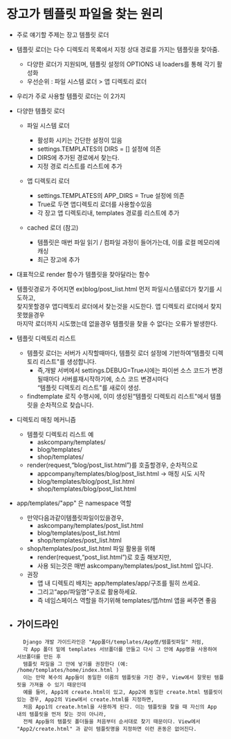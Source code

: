 # 장고가 템플릿 파일을 찾는 원리

- 주로 얘기할 주제는 장고 템플릿 로더
- 템플릿 로더는 다수 디렉토리 목록에서 지정 상대 경로를 가지는 템플릿을 찾아줌.
    - 다양한 로더가 지원되며, 템플릿 설정의 OPTIONS 내 loaders를 통해 각기 활성화
    - 우선순위 : 파일 시스템 로더 > 앱 디렉토리 로더

- 우리가 주로 사용할 템플릿 로더는 이 2가지
- 다양한 템플릿 로더
    - 파일 시스템 로더
        - 활성화 시키는 간단한 설정이 있음
        - settings.TEMPLATES의 DIRS = [] 설정에 의존
        - DIRS에 추가된 경로에서 찾는다.
        - 지정 경로 리스트를 리스트에 추가
    - 앱 디렉토리 로더
        - settings.TEMPLATES의 APP_DIRS = True 설정에 의존
        - True로 두면 앱디렉토리 로더를 사용할수있음
        - 각 장고 앱 디렉토리내, templates 경로를 리스트에 추가

    - cached 로더 (참고)
        - 템플릿은 매번 파일 읽기 / 컴파일 과정이 들어가는데, 이를 로컬 메모리에 캐싱
        - 최근 장고에 추가

- 대표적으로 render 함수가 템플릿을 찾아달라는 함수
- 템플릿경로가 주어지면 ex)blog/post_list.html 먼저 파일시스템로더가 찾기를 시도하고,<br>
  찾지못할경우 앱디렉토리 로더에서 찾는것을 시도한다. 앱 디렉토리 로더에서 찾지못했을경우 <br>
  마지막 로더까지 시도했는데 없을경우 템플릿을 찾을 수 없다는 오류가 발생한다.
    
- 템플릿 디렉토리 리스트
    - 템플릿 로더는 서버가 시작할때마다, 템플릿 로더 설정에 기반하여“템플릿 디렉토리 리스트"를 생성합니다.
        - 즉,개발 서버에서 settings.DEBUG=True시에는 파이썬 소스 코드가 변경될때마다 서버를재시작하기에, 소스 코드 변경시마다<br>
        “템플릿 디렉토리 리스트"를 새로이 생성.
    - findtemplate 로직 수행시에, 이미 생성된“템플릿 디렉토리 리스트"에서 템플릿을 순차적으로 찾습니다.
    
- 디렉토리 매칭 메커니즘
    - 템플릿 디렉토리 리스트 예
        - askcompany/templates/
        - blog/templates/
        - shop/templates/
    - render(request,“blog/post_list.html”)를 호출할경우, 순차적으로
        - appcompany/templates/blog/post_list.html -> 매칭 시도 시작
        - blog/templates/blog/post_list.html
        - shop/templates/blog/post_list.html
        
- app/templates/"app" 은 namespace 역할
    - 만약다음과같이템플릿파일이있을경우,
        - askcompany/templates/post_list.html
        - blog/templates/post_list.html
        - shop/templates/post_list.html
    - shop/templates/post_list.html 파일 활용을 위해
        - render(request,“post_list.html”)로 호출 해보지만,
        - 사용 되는것은 매번 askcompany/templates/post_list.html 입니다.
    - 권장    
        - 앱 내 디렉토리 배치는 app/templates/app/구조를 필히 쓰세요.
        - 그리고“app/파일명”구조로 활용하세요.
        - 즉 네임스페이스 역할을 하기위해 templates/앱/html 앱을 써주면 좋음

- 가이드라인
     - 
     
        Django 개발 가이드라인은 "App폴더/templates/App명/템플릿파일" 처럼,
        각 App 폴더 밑에 templates 서브폴더를 만들고 다시 그 안에 App명을 사용하여 서브폴더를 만든 후 
        템플릿 파일을 그 안에 넣기를 권장한다 (예: /home/templates/home/index.html )
        이는 만약 복수의 App들이 동일한 이름의 템플릿을 가진 경우, View에서 잘못된 템플릿을 가져올 수 있기 때문인데
        예를 들어, App1에 create.html이 있고, App2에 동일한 create.html 템플릿이 있는 경우, App2의 View에서 create.html를 지정하면,
        처음 App1의 create.html을 사용하게 된다. 이는 템플릿을 찾을 때 자신의 App 내의 템플릿을 먼저 찾는 것이 아니라, 
        전체 App들의 템플릿 폴더들을 처음부터 순서대로 찾기 때문이다. View에서 "App2/create.html" 과 같이 템플릿명을 지정하면 이런 혼동은 없어진다.